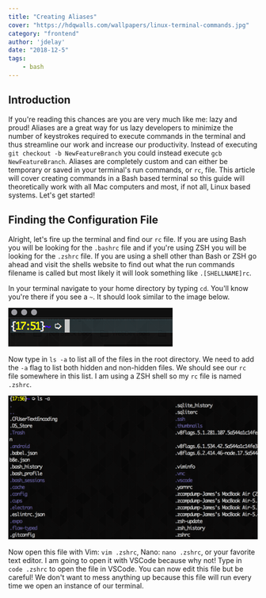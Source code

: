 ```yaml
---
title: "Creating Aliases"
cover: "https://hdqwalls.com/wallpapers/linux-terminal-commands.jpg"
category: "frontend"
author: 'jdelay'
date: "2018-12-5"
tags:
    - bash
---
```


## Introduction

If you're reading this chances are you are very much like me: lazy and proud! Aliases are a great way for us lazy developers to minimize the number of keystrokes required to execute commands in the terminal and thus streamline our work and increase our productivity. Instead of executing `git checkout -b NewFeatureBranch` you could instead execute `gcb NewFeatureBranch`. Aliases are completely custom and can either be temporary or saved in your terminal's run commands, or `rc`, file. This article will cover creating commands in a Bash based terminal so this guide will theoretically work with all Mac computers and most, if not all, Linux based systems. Let's get started!

## Finding the Configuration File

Alright, let's fire up the terminal and find our `rc` file. If you are using Bash you will be looking for the `.bashrc` file and if you're using ZSH you will be looking for the `.zshrc` file. If you are using a shell other than Bash or ZSH go ahead and visit the shells website to find out what the run commands filename is called but most likely it will look something like `.[SHELLNAME]rc`.

In your terminal navigate to your home directory by typing `cd`. You'll know you're there if you see a `~`. It should look similar to the image below.

![Home](./home.png)

Now type in `ls -a` to list all of the files in the root directory. We need to add the `-a` flag to list both hidden and non-hidden files. We should see our `rc` file somewhere in this list. I am using a ZSH shell so my `rc` file is named `.zshrc`.

![ls-a](./ls-a.png)

Now open this file with Vim: `vim .zshrc`, Nano: `nano .zshrc`, or your favorite text editor. I am going to open it with VSCode because why not! Type in `code .zshrc` to open the file in VSCode. You can now edit this file but be careful! We don't want to mess anything up because this file will run every time we open an instance of our terminal.
